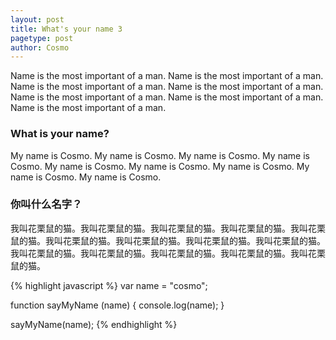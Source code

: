 ```yaml
---
layout: post
title: What's your name 3
pagetype: post
author: Cosmo
---
```


Name is the most important of a man. Name is the most important of a man. Name is the most important of a man. Name is the most important of a man. Name is the most important of a man. Name is the most important of a man. Name is the most important of a man.

### What is your name?

My name is Cosmo. My name is Cosmo. My name is Cosmo. My name is Cosmo. My name is Cosmo. My name is Cosmo. My name is Cosmo. My name is Cosmo. My name is Cosmo. 

### 你叫什么名字？

我叫花栗鼠的猫。我叫花栗鼠的猫。我叫花栗鼠的猫。我叫花栗鼠的猫。我叫花栗鼠的猫。我叫花栗鼠的猫。我叫花栗鼠的猫。我叫花栗鼠的猫。我叫花栗鼠的猫。我叫花栗鼠的猫。我叫花栗鼠的猫。我叫花栗鼠的猫。我叫花栗鼠的猫。我叫花栗鼠的猫。

{% highlight javascript %}
var name = "cosmo";

function sayMyName (name) {
    console.log(name);
}

sayMyName(name);
{% endhighlight %}

